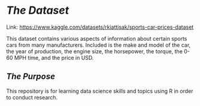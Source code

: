 
# _The Dataset_


Link: https://www.kaggle.com/datasets/rkiattisak/sports-car-prices-dataset

This dataset contains various aspects of information about certain sports cars from many manufacturers. Included is the make and model of the car, the year of production, the engine size, the horsepower, the torque, the 0-60 MPH time, and the price in USD.


## _The Purpose_


This repository is for learning data science skills and topics using R in order to conduct research.
